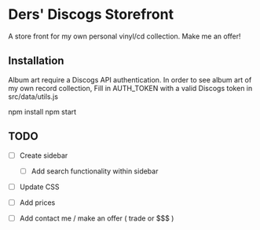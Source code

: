 # Ders' Discogs Storefront
A store front for my own personal vinyl/cd collection. Make me an offer!

## Installation
Album art require a Discogs API authentication. In order to see album art of my own record collection, Fill in AUTH_TOKEN with a valid Discogs token in src/data/utils.js

npm install
npm start

## TODO
- [ ] Create sidebar
    - [ ] Add search functionality within sidebar 

- [ ] Update CSS
- [ ] Add prices
- [ ] Add contact me / make an offer ( trade or $$$ ) 

